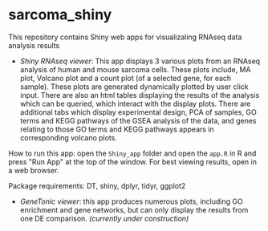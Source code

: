 # sarcoma_shiny
This repository contains Shiny web apps for visualizaling RNAseq data analysis results

* *Shiny RNAseq viewer*: This app displays 3 various plots from an RNAseq analysis of human and mouse sarcoma cells. These plots include, MA plot, Volcano plot and a count plot (of a selected gene, for each sample). These plots are generated dynamically plotted by user click input. There are also an html tables displaying the results of the analysis which can be queried, which interact with the display plots. There are additional tabs which display experimental design, PCA of samples, GO terms and KEGG pathways of the GSEA analysis of the data, and genes relating to those GO terms and KEGG pathways appears in corresponding volcano plots.

How to run this app: open the `Shiny_app` folder and open the `app.R` in R and press "Run App" at the top of the window. For best viewing results, open in a web browser.

Package requirements: DT, shiny, dplyr, tidyr, ggplot2

* *GeneTonic viewer*: this app produces numerous plots, including GO enrichment and gene networks, but can only display the results from one DE comparison. *(currently under construction)*
